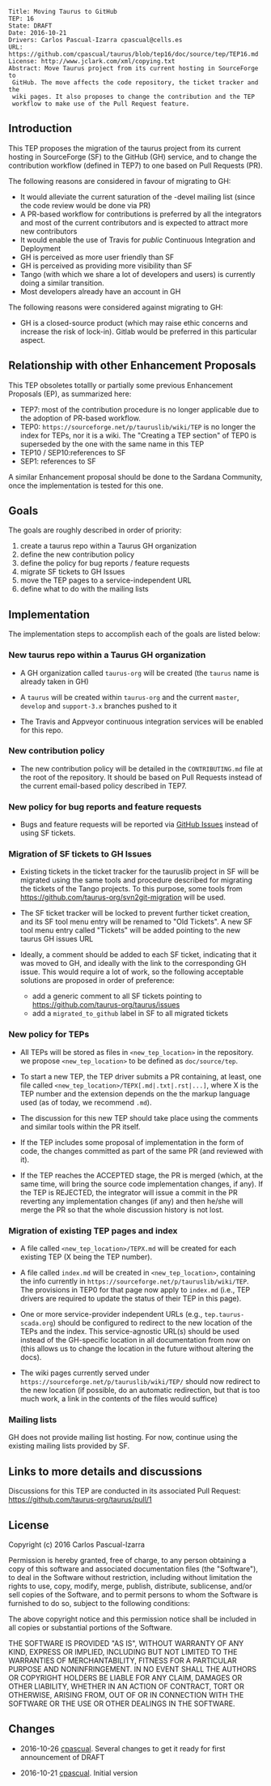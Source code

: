 ```
Title: Moving Taurus to GitHub
TEP: 16
State: DRAFT
Date: 2016-10-21
Drivers: Carlos Pascual-Izarra cpascual@cells.es
URL: https://github.com/cpascual/taurus/blob/tep16/doc/source/tep/TEP16.md
License: http://www.jclark.com/xml/copying.txt
Abstract: Move Taurus project from its current hosting in SourceForge to 
 GitHub. The move affects the code repository, the ticket tracker and the 
 wiki pages. It also proposes to change the contribution and the TEP 
 workflow to make use of the Pull Request feature.
```
 
## Introduction

This TEP proposes the migration of the taurus project from its
current hosting in SourceForge (SF) to the GitHub (GH) service, and to change 
the contribution workflow (defined in TEP7) to one based on Pull Requests (PR).

The following reasons are considered in favour of migrating to GH:

- It would alleviate the current saturation of the -devel mailing list 
  (since the code review would be done via PR)
- A PR-based workflow for contributions is preferred by all the integrators and
  most of the current contributors and is expected to attract more new 
  contributors
- It would enable the use of Travis for *public* Continuous Integration and 
  Deployment
- GH is perceived as more user friendly than SF
- GH is perceived as providing more visibility than SF
- Tango (with which we share a lot of developers and users) is currently doing
  a similar transition.
- Most developers already have an account in GH


The following reasons were considered against migrating to GH:

- GH is a closed-source product (which may raise ethic concerns and increase 
  the risk of lock-in). Gitlab would be preferred in this particular aspect.


## Relationship with other Enhancement Proposals

This TEP obsoletes totallly or partially some previous Enhancement 
Proposals (EP), as summarized here:

- TEP7: most of the contribution procedure is no longer applicable due 
  to the adoption of PR-based workflow.
- TEP0: `https://sourceforge.net/p/tauruslib/wiki/TEP` is no longer the 
  index for TEPs, nor it is a wiki. The "Creating a TEP section" of TEP0 
  is superseded by the one with the same name in this TEP 
- TEP10 / SEP10:references to SF
- SEP1: references to SF
  
A similar Enhancement proposal should be done to the Sardana Community, 
once the implementation is tested for this one.

## Goals

The goals are roughly described in order of priority:

1. create a taurus repo within a Taurus GH organization
2. define the new contribution policy
3. define the policy for bug reports / feature requests
4. migrate SF tickets to GH Issues
5. move the TEP pages to a service-independent URL
6. define what to do with the mailing lists

## Implementation

The implementation steps to accomplish each of the goals are listed 
below:

### New taurus repo within a Taurus GH organization

- A GH organization called `taurus-org` will be created (the `taurus`
  name is already taken in GH)

- A `taurus` will be created within `taurus-org` and the current `master`,
  `develop` and `support-3.x` branches pushed to it

- The Travis and Appveyor continuous integration services will be enabled 
  for this repo.

### New contribution policy

- The new contribution policy will be detailed in the `CONTRIBUTING.md` file 
  at the root of the repository. It should be based on Pull Requests 
  instead of the current email-based policy described in TEP7.

### New policy for bug reports and feature requests

- Bugs and feature requests will be reported via [GitHub Issues][] instead of
  using SF tickets.

### Migration of SF tickets to GH Issues

- Existing tickets in the ticket tracker for the tauruslib project in SF 
  will be migrated using the same tools and procedure described for 
  migrating the tickets of the Tango projects. To this purpose, some tools
  from https://github.com/taurus-org/svn2git-migration will be used.

- The SF ticket tracker will be locked to prevent further ticket 
  creation, and its SF tool menu entry will be renamed to "Old Tickets". A 
  new SF tool menu entry called "Tickets" will be added pointing to 
  the new taurus GH issues URL
  
- Ideally, a comment should be added to each SF ticket, indicating that it 
  was moved to GH, and ideally with the link to the corresponding GH issue.
  This would require a lot of work, so the following acceptable solutions 
  are proposed in order of preference:
  - add a generic comment to all SF tickets pointing to 
    https://github.com/taurus-org/taurus/issues 
  - add a `migrated_to_github` label in SF to all migrated tickets

### New policy for TEPs

- All TEPs will be stored as files in `<new_tep_location>` in the repository. 
  we propose `<new_tep_location>` to be defined as `doc/source/tep`.

- To start a new TEP, the TEP driver submits a PR containing, at least, one
  file called `<new_tep_location>/TEPX[.md|.txt|.rst|...]`, where X is the 
  TEP number and the extension depends on the the markup language used 
  (as of today, we recommend `.md`). 
  
- The discussion for this new TEP should take place using the comments and
  similar tools within the PR itself. 
  
- If the TEP includes some proposal of implementation in the form of code, 
  the changes committed as part of the same PR (and reviewed with it).
  
- If the TEP reaches the ACCEPTED stage, the PR is merged (which, at the 
  same time, will bring the source code implementation changes, if any). 
  If the TEP is REJECTED, the integrator will issue a commit in the PR 
  reverting any implementation changes (if any) and then he/she will 
  merge the PR so that the whole discussion history is not lost. 

### Migration of existing TEP pages and index

- A file called `<new_tep_location>/TEPX.md` will be created for each 
  existing TEP (X being the TEP  number).

- A file called `index.md` will be created in `<new_tep_location>`, 
  containing the info currently in `https://sourceforge.net/p/tauruslib/wiki/TEP`. 
  The provisions in TEP0 for that page now apply to `index.md` (i.e., 
  TEP drivers are required to update the status of their TEP in this 
  page).

- One or more service-provider independent URLs (e.g., `tep.taurus-scada.org`) 
  should be configured to redirect to the new location of the TEPs and the index.
  This service-agnostic URL(s) should be used instead of the GH-specific location
  in all documentation from now on (this allows us to change the location in the 
  future without altering the docs).

- The wiki pages currently served under `https://sourceforge.net/p/tauruslib/wiki/TEP/`
  should now redirect to the new location (if possible, do an automatic redirection,
  but that is too much work, a link in the contents of the files would suffice)

### Mailing lists

GH does not provide mailing list hosting. For now, continue using 
the existing mailing lists provided by SF. 

## Links to more details and discussions

Discussions for this TEP are conducted in its associated Pull Request:
https://github.com/taurus-org/taurus/pull/1


## License

Copyright (c) 2016 Carlos Pascual-Izarra

Permission is hereby granted, free of charge, to any person obtaining
a copy of this software and associated documentation files (the
"Software"), to deal in the Software without restriction, including
without limitation the rights to use, copy, modify, merge, publish,
distribute, sublicense, and/or sell copies of the Software, and to
permit persons to whom the Software is furnished to do so, subject to
the following conditions:

The above copyright notice and this permission notice shall be included
in all copies or substantial portions of the Software.

THE SOFTWARE IS PROVIDED "AS IS", WITHOUT WARRANTY OF ANY KIND,
EXPRESS OR IMPLIED, INCLUDING BUT NOT LIMITED TO THE WARRANTIES OF
MERCHANTABILITY, FITNESS FOR A PARTICULAR PURPOSE AND NONINFRINGEMENT.
IN NO EVENT SHALL THE AUTHORS OR COPYRIGHT HOLDERS BE LIABLE FOR ANY
CLAIM, DAMAGES OR OTHER LIABILITY, WHETHER IN AN ACTION OF CONTRACT,
TORT OR OTHERWISE, ARISING FROM, OUT OF OR IN CONNECTION WITH THE
SOFTWARE OR THE USE OR OTHER DEALINGS IN THE SOFTWARE.

## Changes

- 2016-10-26 [cpascual][]. Several changes to get it ready for first announcement of DRAFT

- 2016-10-21 [cpascual][]. Initial version



[GitHub Issues]: https://guides.github.com/features/issues/
[cpascual]: https://github.com/cpascual
